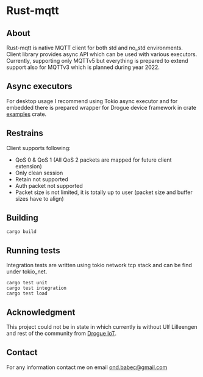 # Rust-mqtt
## About
Rust-mqtt is native MQTT client for both std and no_std environments.
Client library provides async API which can be used with various executors.
Currently, supporting only MQTTv5 but everything is prepared to extend support also
for MQTTv3 which is planned during year 2022.

## Async executors
For desktop usage I recommend using Tokio async executor and for embedded there is prepared wrapper for Drogue device
framework in crate [examples](examples/drogue) crate.

## Restrains
Client supports following:
- QoS 0 & QoS 1 (All QoS 2 packets are mapped for future client extension)
- Only clean session
- Retain not supported
- Auth packet not supported
- Packet size is not limited, it is totally up to user (packet size and buffer sizes have to align)

## Building
```
cargo build
```

## Running tests
Integration tests are written using tokio network tcp stack and can be find under tokio_net.
```
cargo test unit
cargo test integration
cargo test load
```

## Acknowledgment
This project could not be in state in which currently is without Ulf Lilleengen and rest of the community
from [Drogue IoT](https://github.com/drogue-iot).

## Contact
For any information contact me on email <ond.babec@gmail.com>